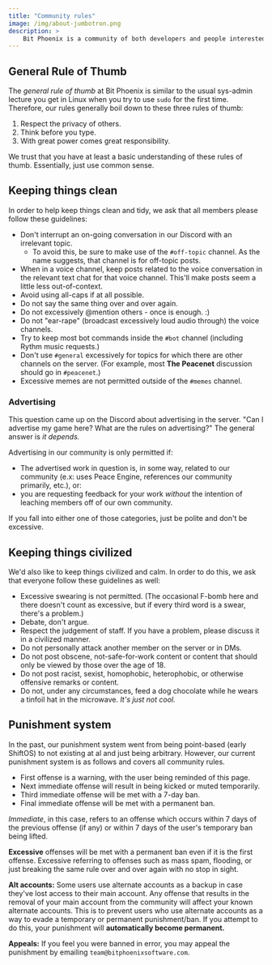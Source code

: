 ```yaml
---
title: "Community rules"
image: /img/about-jumbotron.png
description: >
    Bit Phoenix is a community of both developers and people interested in games and game development.  While we may be tiny, we still have a few general rules in place to help keep things civilized.  If you decide to join the community, it's worth giving these rules a bit of a read.
---
```


## General Rule of Thumb

The *general rule of thumb* at Bit Phoenix is similar to the usual sys-admin lecture you get in Linux when you try to use `sudo` for the first time.  Therefore, our rules generally boil down to these three rules of thumb:

1. Respect the privacy of others.
2. Think before you type.
3. With great power comes great responsibility.

We trust that you have at least a basic understanding of these rules of thumb.  Essentially, just use common sense.

## Keeping things clean

In order to help keep things clean and tidy, we ask that all members please follow these guidelines:

 - Don't interrupt an on-going conversation in our Discord with an irrelevant topic.
   - To avoid this, be sure to make use of the `#off-topic` channel.  As the name suggests, that channel is for off-topic posts.
 - When in a voice channel, keep posts related to the voice conversation in the relevant text chat for that voice channel.  This'll make posts seem a little less out-of-context.
 - Avoid using all-caps if at all possible.
 - Do not say the same thing over and over again.
 - Do not excessively @mention others - once is enough. :)
 - Do not "ear-rape" (broadcast excessively loud audio through) the voice channels.
 - Try to keep most bot commands inside the `#bot` channel (including Rythm music requests.)
 - Don't use `#general` excessively for topics for which there are other channels on the server. (For example, most **The Peacenet** discussion should go in `#peacenet`.)
 - Excessive memes are not permitted outside of the `#memes` channel.

### Advertising

This question came up on the Discord about advertising in the server.  "Can I advertise my game here? What are the rules on advertising?"  The general answer is *it depends.*

Advertising in our community is only permitted if:

 - The advertised work in question is, in some way, related to our community (e.x: uses Peace Engine, references our community primarily, etc.), or:
 - you are requesting feedback for your work *without* the intention of leaching members off of our own community.

If you fall into either one of those categories, just be polite and don't be excessive.

## Keeping things civilized

We'd also like to keep things civilized and calm.  In order to do this, we ask that everyone follow these guidelines as well:

 - Excessive swearing is not permitted. (The occasional F-bomb here and there doesn't count as excessive, but if every third word is a swear, there's a problem.)
 - Debate, don't argue.
 - Respect the judgement of staff.  If you have a problem, please discuss it in a civilized manner.
 - Do not personally attack another member on the server or in DMs.
 - Do not post obscene, not-safe-for-work content or content that should only be viewed by those over the age of 18.
 - Do not post racist, sexist, homophobic, heterophobic, or otherwise offensive remarks or content.
 - Do not, under any circumstances, feed a dog chocolate while he wears a tinfoil hat in the microwave. *It's just not cool.*

## Punishment system

In the past, our punishment system went from being point-based (early ShiftOS) to not existing at al and just being arbitrary. However, our current punishment system is as follows and covers all community rules.

 - First offense is a warning, with the user being reminded of this page.
 - Next immediate offense will result in being kicked or muted temporarily.
 - Third immediate offense will be met with a 7-day ban.
 - Final immediate offense will be met with a permanent ban.

*Immediate*, in this case, refers to an offense which occurs within 7 days of the previous offense (if any) or within 7 days of the user's temporary ban being lifted.

**Excessive** offenses will be met with a permanent ban even if it is the first offense.  Excessive referring to offenses such as mass spam, flooding, or just breaking the same rule over and over again with no stop in sight.

**Alt accounts:** Some users use alternate accounts as a backup in case they've lost access to their main account.  Any offense that results in the removal of your main account from the community will affect your known alternate accounts.  This is to prevent users who use alternate accounts as a way to evade a temporary or permanent punishment/ban.  If you attempt to do this, your punishment will **automatically become permanent.**

**Appeals:** If you feel you were banned in error, you may appeal the punishment by emailing `team@bitphoenixsoftware.com`.